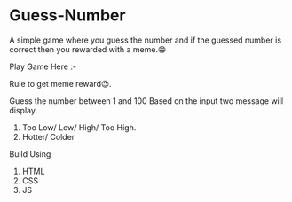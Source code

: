 # Guess-Number

A simple game where you guess the number and if the guessed number is correct then you rewarded with a meme.😁

Play Game Here :- 

Rule to get meme reward😉.

Guess the number between 1 and 100 Based on the input two message will display.

1) Too Low/ Low/ High/ Too High.
2) Hotter/ Colder 

Build Using
1) HTML
2) CSS
3) JS
